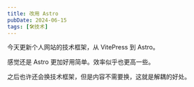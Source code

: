 ```yaml
---
title: 改用 Astro
pubDate: 2024-06-15
tags: [🛠️技术]
---
```


今天更新个人网站的技术框架，从 VitePress 到 Astro。

感觉还是 Astro 更加好用简单。效率似乎也更高一些。

之后也许还会换技术框架，但是内容不需要换，这就是解耦的好处。
